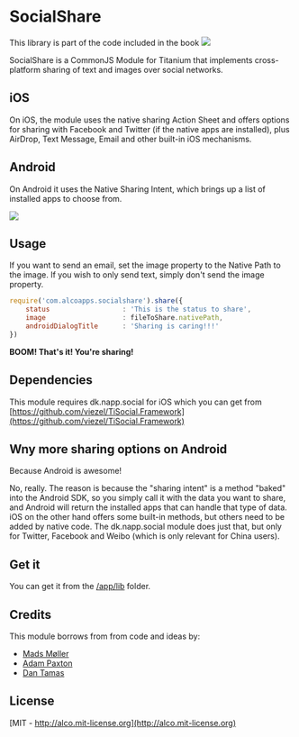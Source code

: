 # SocialShare


This library is part of the code included in the book
![](http://ricardoalcocer.com/wp-content/uploads/2014/06/taia_sm.png)

SocialShare is a CommonJS Module for Titanium that implements cross-platform sharing of text and images over social networks.

## iOS
On iOS, the module uses the native sharing Action Sheet and offers options for sharing with Facebook and Twitter (if the native apps are installed),
plus AirDrop, Text Message, Email and other built-in iOS mechanisms.

## Android
On Android it uses the Native Sharing Intent, which brings up a list of installed apps to choose from.

![](http://drops.ricardoalcocer.com/drops/ios_android_sharing-y54AvtkxtS.png)

## Usage

If you want to send an email, set the image property to the Native Path to the image.  If you wish to only send text, simply don't send the image property.
```javascript
require('com.alcoapps.socialshare').share({
	status 					: 'This is the status to share',
	image 					: fileToShare.nativePath,
	androidDialogTitle 		: 'Sharing is caring!!!'
})
```

**BOOM!  That's it!  You're sharing!**

## Dependencies
This module requires dk.napp.social for iOS which you can get from [https://github.com/viezel/TiSocial.Framework](https://github.com/viezel/TiSocial.Framework)


## Wny more sharing options on Android

Because Android is awesome!

No, really.  The reason is because the "sharing intent" is a method "baked" into the Android SDK, so you simply call it with the data you want to share, and Android will return the installed apps that can handle that type of data.  iOS on the other hand offers some built-in methods, but others need to be added by native code.  The dk.napp.social module does just that, but only for Twitter, Facebook and Weibo (which is only relevant for China users).

## Get it
You can get it from the [/app/lib](https://github.com/ricardoalcocer/socialshare/tree/master/app/lib) folder.

## Credits
This module borrows from from code and ideas by:

* [Mads Møller](https://github.com/viezel/)
* [Adam Paxton](https://github.com/adampax/)
* [Dan Tamas](https://github.com/rborn)

## License
[MIT - http://alco.mit-license.org](http://alco.mit-license.org)